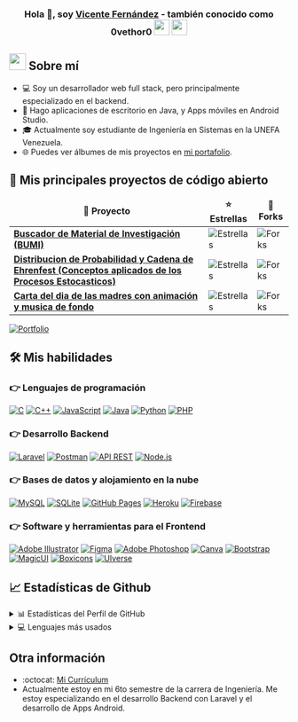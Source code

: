 <h3 align="center">Hola 👋, soy <a href="https://github.com/0vethor0/">Vicente Fernández</a> - también conocido como 0vethor0 <img src="https://media.giphy.com/media/hvRJCLFzcasrR4ia7z/giphy.gif" width="28"> <img src="https://emojis.slackmojis.com/emojis/images/1531849430/4246/blob-sunglasses.gif?1531849430" width="28"/></h3>

## <img src="https://github.com/7oSkaaa/7oSkaaa/blob/main/Images/about_me.gif?raw=true" width="30"> Sobre mí

* 💻 Soy un desarrollador web full stack, pero principalmente especializado en el backend.
* 📱 Hago aplicaciones de escritorio en Java, y Apps móviles en Android Studio.
* 🎓 Actualmente soy estudiante de Ingeniería en Sistemas en la UNEFA Venezuela.
* 🌐 Puedes ver álbumes de mis proyectos en [mi portafolio](https://github.com/0vethor0/).

## 📘 Mis principales proyectos de código abierto

<!-- Nota: Reemplacé los proyectos de ejemplo con tu proyecto "BUMI" y otros marcadores de posición. -->
<!-- Deberías actualizarlos con tus propios proyectos y sus estadísticas. -->
<table width="100%">
  <thead align="center">
    <tr style="border: none;">
      <td><b>📘 Proyecto</b></td>
      <td><b>⭐ Estrellas</b></td>
      <td><b>🤝 Forks</b></td>
    </tr>
  </thead>
  <tbody>
    <tr>
      <td><a href="https://github.com/0vethor0/BUMI"><b>Buscador de Material de Investigación (BUMI)</b></a></td>
      <td><img alt="Estrellas" src="https://img.shields.io/github/stars/0vethor0/BUMI?style=flat-square&labelColor=343b41"/></td>
      <td><img alt="Forks" src="https://img.shields.io/github/forks/0vethor0/BUMI?style=flat-square&labelColor=343b41"/></td>
    </tr>
    <tr>
      <td><a href="https://github.com/0vethor0/DistribucionProbabilidadCadenaEhrenfest"><b>Distribucion de Probabilidad y Cadena de Ehrenfest (Conceptos aplicados de los Procesos Estocasticos)</b></a></td>
      <td><img alt="Estrellas" src="https://img.shields.io/github/stars/0vethor0/DistribucionProbabilidadCadenaEhrenfest?style=flat-square&labelColor=343b41"/></td>
      <td><img alt="Forks" src="https://img.shields.io/github/forks/0vethor0/DistribucionProbabilidadCadenaEhrenfest?style=flat-square&labelColor=343b41"/></td>
    </tr>
    <tr>
      <td><a href="https://github.com/0vethor0/carta_dia_de_las_madres_con_automusica"><b>Carta del dia de las madres con animación y musica de fondo</b></a></td>
      <td><img alt="Estrellas" src="https://img.shields.io/github/stars/0vethor0/carta_dia_de_las_madres_con_automusica?style=flat-square&labelColor=343b41"/></td>
      <td><img alt="Forks" src="https://img.shields.io/github/forks/0vethor0/carta_dia_de_las_madres_con_automusica?style=flat-square&labelColor=343b41"/></td>
    </tr>
  </tbody>
</table>

<p align="left">
  <a href="https://github.com/0vethor0?tab=repositories"><img alt="Portfolio" title="Portfolio" src="https://img.shields.io/badge/-More%20Repos-black?style=for-the-badge&logo=addthis&logoColor=white"/></a>
</p>

## 🛠️ Mis habilidades

### 👉 Lenguajes de programación
<p align="left"> 
  <a href="https://www.cprogramming.com/" target="_blank"><img alt="C" src="https://img.shields.io/badge/C%20-%232370ED.svg?logo=c&logoColor=white"></a> 
  <a href="https://www.w3schools.com/cpp/" target="_blank"><img alt="C++" src="https://img.shields.io/badge/C++%20-%2300599C.svg?logo=c%2B%2B&logoColor=white"></a> 
  <a href="https://developer.mozilla.org/en-US/docs/Web/JavaScript" target="_blank"><img alt="JavaScript" src="https://img.shields.io/badge/JavaScript%20-%23F7DF1E.svg?logo=javascript&logoColor=black"></a>
  <a href="https://www.java.com" target="_blank"><img alt="Java" src="https://img.shields.io/badge/Java-%23007396.svg?logo=java&logoColor=white"></a>
  <a href="https://www.python.org" target="_blank"><img alt="Python" src="https://img.shields.io/badge/Python%20-%2314354C.svg?logo=python&logoColor=white"></a>
  <a href="https://www.php.net/"><img alt="PHP" src="https://img.shields.io/badge/PHP-%23777BB4.svg?logo=php&logoColor=white"/></a>
</p>

### 👉 Desarrollo Backend
<p align="left">
  
  <a href="https://laravel.com/" target="_blank"><img alt="Laravel" src="https://img.shields.io/badge/Laravel-%23FF2D20.svg?logo=laravel&logoColor=white"></a>
  <a href="https://www.postman.com/" target="_blank"><img alt="Postman" src="https://img.shields.io/badge/Postman-%23FF6C37.svg?logo=postman&logoColor=white"></a>
  <a href="https://en.wikipedia.org/wiki/Representational_state_transfer" target="_blank"><img alt="API REST" src="https://img.shields.io/badge/API%20REST-lightgrey?style=flat"></a>
  <a href="https://nodejs.org/en/" target="_blank"><img alt="Node.js" src="https://img.shields.io/badge/Node.js-%23339933.svg?logo=node.js&logoColor=white"></a>

</p>

### 👉 Bases de datos y alojamiento en la nube
<p align="left">
  <a href="https://www.mysql.com/"><img alt="MySQL" src="https://img.shields.io/badge/MySQL-%2300f.svg?style=flat&logo=mysql&logoColor=white"></a>
  <a href="https://www.sqlite.org/"><img alt="SQLite" src ="https://img.shields.io/badge/sqlite-%2307405e.svg?style=flat&logo=sqlite&logoColor=white"/></a>
  <a href="https://pages.github.com/"><img alt="GitHub Pages" src="https://img.shields.io/badge/GitHub%20Pages-%23327FC7.svg?style=flat&logo=github&logoColor=white"></a>
  <a href="https://www.heroku.com/"><img alt="Heroku" src="https://img.shields.io/badge/Heroku%20-%23430098.svg?logo=heroku&logoColor=white"></a>  
  <a href="https://firebase.google.com/"><img alt="Firebase" src ="https://img.shields.io/badge/Firebase-%23316192.svg?logo=firebase&logoColor=white"></a>
</p>
  
### 👉 Software y herramientas para el Frontend
<p align="left">
  <a href="https://www.adobe.com/in/products/illustrator.html" target="_blank"><img alt="Adobe Illustrator" src="https://img.shields.io/badge/Adobe%20Illustrator-%23FF9A00.svg?style=flat&logo=adobeillustrator&logoColor=white"/></a> 
  <a href="https://www.figma.com/" target="_blank"><img alt="Figma" src="https://img.shields.io/badge/Figma-%23F24E1E.svg?logo=figma&logoColor=white"></a>
  <a href="https://www.adobe.com/products/photoshop.html" target="_blank"><img alt="Adobe Photoshop" src="https://img.shields.io/badge/Adobe%20Photoshop-%2331A8FF.svg?logo=adobe%20photoshop&logoColor=white"></a>
  <a href="https://www.canva.com/"><img alt="Canva" src="https://img.shields.io/badge/Canva-%2300C4CC.svg?style=flat&logo=Canva&logoColor=white"/></a>
  <a href="https://getbootstrap.com" target="_blank"><img alt="Bootstrap" src="https://img.shields.io/badge/Bootstrap-%23563D7C.svg?style=flat&logo=bootstrap&logoColor=white"/></a>
  <a href="https://magicui.design/" target="_blank"><img alt="MagicUI" src="https://img.shields.io/badge/MagicUI-blue?style=flat&logoColor=white"></a>
  <a href="https://boxicons.com/" target="_blank"><img alt="Boxicons" src="https://img.shields.io/badge/Boxicons-34B7F1?style=flat&logo=boxicons&logoColor=white"></a>
  <a href="https://uiverse.io/" target="_blank"><img alt="UIverse" src="https://img.shields.io/badge/UIverse-lightgrey?style=flat"></a>
</p>


## 📈 Estadísticas de Github

<details>
  <summary>📊 Estadísticas del Perfil de GitHub</summary>
  <br/>
  <a href="https://github.com/anuraghazra/github-readme-stats">
    <img alt="Estadísticas de 0vethor0 en Github" src="https://github-readme-stats.vercel.app/api?username=0vethor0&show_icons=true&count_private=true" />
  </a>
</details>

<details> 
  <summary>💻 Lenguajes más usados</summary>
  <br/>
  <a href="https://github.com/anuraghazra/github-readme-stats">
    <img alt="Lenguajes de 0vethor0" src="https://github-readme-stats.vercel.app/api/top-langs/?username=0vethor0&langs_count=10&layout=compact" />
  </a>
  <br/>
  <b>Nota:</b> Este gráfico es solo una métrica de los lenguajes en mi código público de GitHub y no refleja mi experiencia o nivel de habilidad.
</details>

## Otra información
- :octocat: [Mi Currículum](https://drive.google.com/file/d/1Hypltk8rJXuvpcbSwgrdA2xuSokawQSB/view?usp=sharing)
- Actualmente estoy en mi 6to semestre de la carrera de Ingeniería. Me estoy especializando en el desarrollo Backend con Laravel y el desarrollo de Apps Android.
